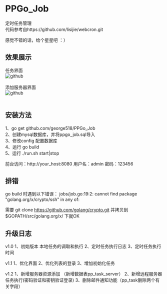 PPGo_Job
====
定时任务管理  
代码参考自https://github.com/lisijie/webcron.git

感觉不错的话，给个星星吧 ：）

效果展示
----
任务界面<br/>
![github](https://github.com/george518/PPGo_Job/blob/master/static/images/task.png?raw=true "github")
<br/><br/>
添加服务器界面<br/>
![github](https://github.com/george518/PPGo_Job/blob/master/static/images/server.png?raw=true "github")
<br/><br/>

安装方法    
----
1、go get github.com/george518/PPGo_Job    
2、创建mysql数据库，并将ppgo_job.sql导入    
3、修改config 配置数据库    
4、运行 go build    
5、运行 ./run.sh start|stop


前台访问：http://your_host:8080
用户名：admin 密码：123456

排错
----
go build 时遇到以下错误：
jobs/job.go:19:2: cannot find package "golang.org/x/crypto/ssh" in any of:

需要 git clone https://github.com/golang/crypto.git
并拷贝到 $GOPATH/src/golang.org/x/ 下就OK

升级日志
----
v1.0
1、初始版本 本地任务的调取和执行
2、定时任务执行日志
3、定时任务执行时间

v1.1
1、优化界面
2、优化列表的登录
3、增加初始化任务

v1.2
1、新增服务器资源添加 （新增数据表pp_task_server）
2、新增远程服务器任务执行(密码验证和密钥验证登录)
3、删除邮件通知功能（pp_task删除两个有关字段）

